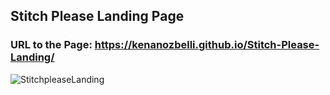 ## Stitch Please Landing Page

### URL to the Page: https://kenanozbelli.github.io/Stitch-Please-Landing/

![StitchpleaseLanding](./assets/Image/LandingpageImage.png)
